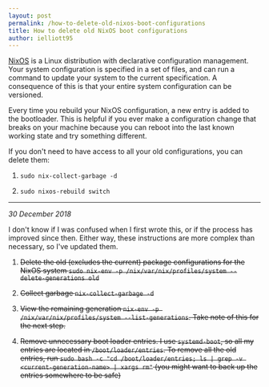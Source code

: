 ```yaml
---
layout: post
permalink: /how-to-delete-old-nixos-boot-configurations
title: How to delete old NixOS boot configurations
author: ielliott95
---
```


[NixOS](https://nixos.org/) is a Linux distribution with declarative
configuration management. Your system configuration is specified in a
set of files, and can run a command to update your system to the current
specification. A consequence of this is that your entire system
configuration can be versioned.

Every time you rebuild your NixOS configuration, a new entry is added to
the bootloader. This is helpful if you ever make a configuration change
that breaks on your machine because you can reboot into the last known
working state and try something different.

If you don't need to have access to all your old configurations, you
can delete them:

1. `sudo nix-collect-garbage -d`

2. `sudo nixos-rebuild switch`

---

*30 December 2018*

I don't know if I was confused when I first wrote this, or if the process has
improved since then. Either way, these instructions are more complex
than necessary, so I've updated them.

1. ~~Delete the old (excludes the current) package configurations for the
   NixOS system `sudo nix-env -p /nix/var/nix/profiles/system
   --delete-generations old`~~
 
2. ~~Collect garbage `nix-collect-garbage -d`~~

3. ~~View the remaining generation `nix-env -p /nix/var/nix/profiles/system
   --list-generations`. Take note of this for the next step.~~

4. ~~Remove unnecessary boot loader entries. I use `systemd-boot`, so all
   my entries are located in `/boot/loader/entries`. To remove all the
   old entries, run `sudo bash -c "cd /boot/loader/entries; ls | grep
   -v <current-generation-name> | xargs rm"` (you might want to back up
   the entries somewhere to be safe)~~
